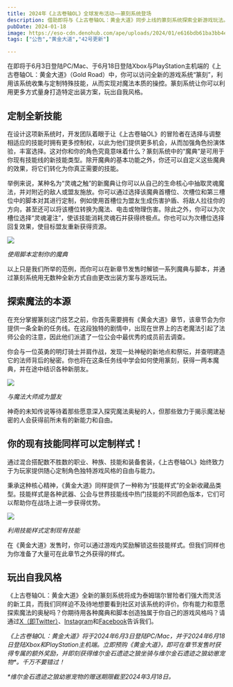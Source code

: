 ```yaml
---
title: 2024年《上古卷轴OL》全球发布活动——篆刻系统登场
description: 借助即将与《上古卷轴OL：黄金大道》同步上线的篆刻系统探索全新游戏玩法。 
pubDate: 2024-01-18
image: https://eso-cdn.denohub.com/ape/uploads/2024/01/e616bdb61ba3bb4e6bd6d96fbf82ea12.jpg
tags: ["公告","黄金大道","42号更新"]

---
```


在即将于6月3日登陆PC/Mac、于6月18日登陆Xbox与PlayStation主机端的《上古卷轴OL：黄金大道》（Gold
Road）中，你可以访问全新的游戏系统“篆刻”，利用该系统收集与定制特殊技能，从而实现对魔法本质的操控。篆刻系统让你可以利用更多方式量身打造特定出装方案，玩出自我风格。

## 定制全新技能

在设计这项新系统时，开发团队着眼于让《上古卷轴OL》的冒险者在选择与调整相适应的技能时拥有更多控制权，以此为他们提供更多机会，从而加强角色扮演体验，丰富选择。这对你和你的角色究竟意味着什么？篆刻系统中的“魔典”是可用于你现有技能线的新技能类型。除开魔典的基本功能之外，你还可以自定义这些魔典的效果，将它们转化为你真正需要的技能。

举例来说，某种名为“灵魂之触”的新魔典让你可以从自己的生命核心中抽取灵魂魔法，并对附近的敌人或盟友施放。你可以通过选择该魔典首槽位、次槽位和第三槽位中的脚本对其进行定制，例如使用首槽位为盟友生成伤害护盾、将敌人拉往你的方向，甚至还可以将该槽位转换为魔法、电击或物理伤害。除此之外，你可以为次槽位选择“灵魂灌注”，使该技能消耗灵魂石并获得终极点。你也可以为次槽位选择回复效果，使目标盟友重新获得资源。

![](https://esossl-a.akamaihd.net/uploads/website/Q3ZeOwb7aw/s41bng_preview.jpg)

<p class="text-gray-500 text-sm text-center"><i>使用脚本定制你的魔典</i></p>

以上只是我们所举的范例，而你可以在新章节发售时解锁一系列魔典与脚本，并通过篆刻系统用无数种全新方式自由更改出装方案与游戏玩法。

## 探索魔法的本源

在充分掌握篆刻这门技艺之前，你首先需要拥有《黄金大道》章节，该章节会为你提供一条全新的任务线。在这段独特的剧情中，出现在世界上的古老魔法引起了法师公会的注意，因此他们派遣了一位公会中最优秀的成员前去调查。 

你会与一位英勇的明灯骑士并肩作战，发现一处神秘的新地点和祭坛，并查明建造它的法师背后的秘密。你也将在这条任务线中学会如何使用篆刻，获得一两本魔典，并在途中结识各种新朋友。

![](https://eso-cdn.denohub.com/ape/uploads/2024/01/862d82507bb6a5d566ac10fc40af81d1.jpg)

<p class="text-gray-500 text-sm text-center"><i>与魔法大师成为盟友</i></p>

神奇的未知传说等待着那些愿意深入探究魔法奥秘的人，但那些致力于揭示魔法秘密的人会获得前所未有的新能力和自由。

## 你的现有技能同样可以定制样式！

通过混合搭配数不胜数的职业、种族、技能和装备套装，《上古卷轴OL》始终致力于为玩家提供随心定制角色独特游戏风格的自由与能力。

秉承这种核心精神，《黄金大道》同样提供了一种称为“技能样式”的全新收藏品类型。技能样式是各种武器、公会与世界技能线中热门技能的不同颜色版本，它们可以帮助你在战场上进一步获得优势。

![](https://eso-cdn.denohub.com/ape/uploads/2024/01/995744a34de5715f92ef734cc8d5ed38.jpg)

<p class="text-gray-500 text-sm text-center"><i>利用技能样式定制现有技能</i></p>

在《黄金大道》发售时，你可以通过游戏内奖励解锁这些技能样式。但我们同样也为你准备了大量可在此章节之外获得的样式。

## 玩出自我风格

《上古卷轴OL：黄金大道》全新的篆刻系统将成为泰姆瑞尔冒险者们强大而灵活的新工具，而我们同样迫不及待地想要看到社区对该系统的评价。你有能力和意愿探索魔法的奥秘吗？你期待用各种魔典和脚本创造独属于你自己的游戏风格吗？请通过[X（即Twitter）](https://twitter.com/TESOnline)、[Instagram](https://www.instagram.com/elderscrollsonline/)和[Facebook](https://www.facebook.com/elderscrollsonline)告诉我们。 

_《上古卷轴OL：黄金大道》将于2024年6月3日登陆PC/Mac，并于2024年6月18日登陆Xbox和PlayStation主机端。立即预购《黄金大道》，即可在章节发售时获得专属的额外奖励，并即刻获得维尔金石遗迹之狼坐骑与维尔金石遗迹之狼幼崽宠物\*。千万不要错过！_

_\*维尔金石遗迹之狼幼崽宠物的赠送期限截至2024年3月18日。_
